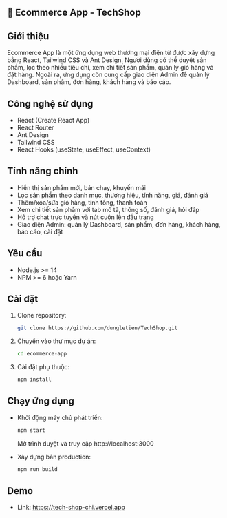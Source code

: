 ## 🚀 Ecommerce App - TechShop

## Giới thiệu
Ecommerce App là một ứng dụng web thương mại điện tử được xây dựng bằng React, Tailwind CSS và Ant Design. Người dùng có thể duyệt sản phẩm, lọc theo nhiều tiêu chí, xem chi tiết sản phẩm, quản lý giỏ hàng và đặt hàng. Ngoài ra, ứng dụng còn cung cấp giao diện Admin để quản lý Dashboard, sản phẩm, đơn hàng, khách hàng và báo cáo.

## Công nghệ sử dụng
- React (Create React App)
- React Router
- Ant Design
- Tailwind CSS
- React Hooks (useState, useEffect, useContext)

## Tính năng chính
- Hiển thị sản phẩm mới, bán chạy, khuyến mãi
- Lọc sản phẩm theo danh mục, thương hiệu, tính năng, giá, đánh giá
- Thêm/xóa/sửa giỏ hàng, tính tổng, thanh toán
- Xem chi tiết sản phẩm với tab mô tả, thông số, đánh giá, hỏi đáp
- Hỗ trợ chat trực tuyến và nút cuộn lên đầu trang
- Giao diện Admin: quản lý Dashboard, sản phẩm, đơn hàng, khách hàng, báo cáo, cài đặt

## Yêu cầu
- Node.js >= 14
- NPM >= 6 hoặc Yarn

## Cài đặt
1. Clone repository:
   ```sh
   git clone https://github.com/dungletien/TechShop.git
   ```
2. Chuyển vào thư mục dự án:
   ```sh
   cd ecommerce-app
   ```
3. Cài đặt phụ thuộc:
   ```sh
   npm install
   ```

## Chạy ứng dụng
- Khởi động máy chủ phát triển:
  ```sh
  npm start
  ```
  Mở trình duyệt và truy cập http://localhost:3000

- Xây dựng bản production:
  ```sh
  npm run build
  ```
  
## Demo
- Link: https://tech-shop-chi.vercel.app
